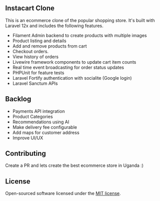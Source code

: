 

## Instacart Clone

This is an ecommerce clone of the popular shopping store. It's built with Laravel 12x and includes the following features.
- Filament Admin backend to create products with multiple images
- Product listing and details
- Add and remove products from cart 
- Checkout orders.
- View history of orders
- Livewire framework components to update cart item counts
- Real time event broadcasting for order status updates
- PHPUnit for feature tests
- Laravel Fortify authentication with socialite (Google login)
- Laravel Sanctum APIs

## Backlog

- Payments API integration
- Product Categories
- Recommendations using AI
- Make delivery fee configurable
- Add maps for customer address
- Improve UI/UX

## Contributing

Create a PR and lets create the best ecommerce store in Uganda :)


## License

Open-sourced software licensed under the [MIT license](https://opensource.org/licenses/MIT).
